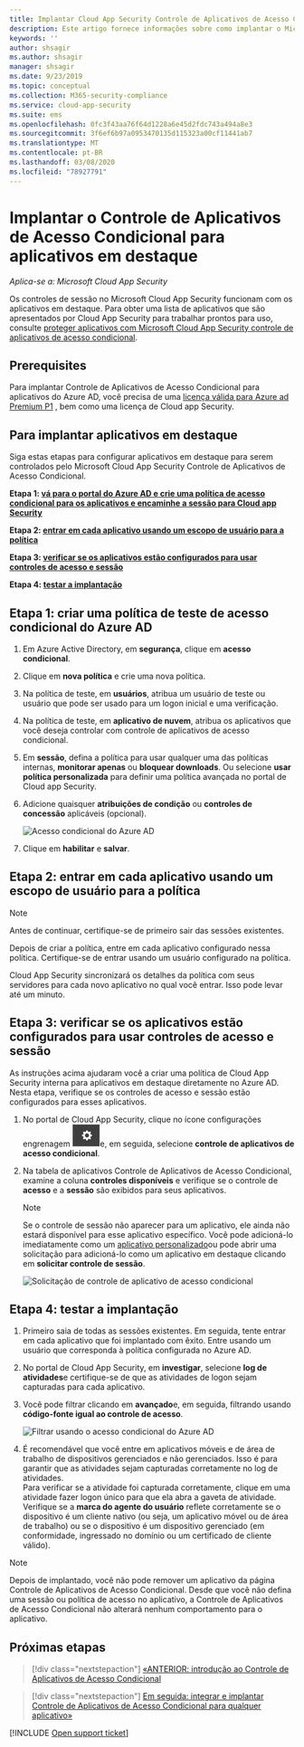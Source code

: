 ```yaml
---
title: Implantar Cloud App Security Controle de Aplicativos de Acesso Condicional para aplicativos do Azure AD
description: Este artigo fornece informações sobre como implantar o Microsoft Cloud App Security Controle de Aplicativos de Acesso Condicional recursos de proxy reverso para aplicativos do Azure AD.
keywords: ''
author: shsagir
ms.author: shsagir
manager: shsagir
ms.date: 9/23/2019
ms.topic: conceptual
ms.collection: M365-security-compliance
ms.service: cloud-app-security
ms.suite: ems
ms.openlocfilehash: 0fc3f43aa76f64d1228a6e45d2fdc743a494a8e3
ms.sourcegitcommit: 3f6ef6b97a0953470135d115323a00cf11441ab7
ms.translationtype: MT
ms.contentlocale: pt-BR
ms.lasthandoff: 03/08/2020
ms.locfileid: "78927791"
---
```

# <a name="deploy-conditional-access-app-control-for-featured-apps"></a>Implantar o Controle de Aplicativos de Acesso Condicional para aplicativos em destaque

*Aplica-se a: Microsoft Cloud App Security*

Os controles de sessão no Microsoft Cloud App Security funcionam com os aplicativos em destaque. Para obter uma lista de aplicativos que são apresentados por Cloud App Security para trabalhar prontos para uso, consulte [proteger aplicativos com Microsoft Cloud App Security controle de aplicativos de acesso condicional](proxy-intro-aad.md#featured-apps).

## <a name="prerequisites"></a>Prerequisites

Para implantar Controle de Aplicativos de Acesso Condicional para aplicativos do Azure AD, você precisa de uma [licença válida para Azure ad Premium P1](https://docs.microsoft.com/azure/active-directory/license-users-groups) , bem como uma licença de Cloud app Security.

## <a name="to-deploy-featured-apps"></a>Para implantar aplicativos em destaque

Siga estas etapas para configurar aplicativos em destaque para serem controlados pelo Microsoft Cloud App Security Controle de Aplicativos de Acesso Condicional.

**Etapa 1: [vá para o portal do Azure AD e crie uma política de acesso condicional para os aplicativos e encaminhe a sessão para Cloud app Security](#add-azure-ad)**

**Etapa 2: [entrar em cada aplicativo usando um escopo de usuário para a política](#sign-in-scoped)**

**Etapa 3: [verificar se os aplicativos estão configurados para usar controles de acesso e sessão](#portal)**

**Etapa 4: [testar a implantação](#test)**

## Etapa 1: criar uma política de teste de acesso condicional do Azure AD<a name="add-azure-ad"></a>

1. Em Azure Active Directory, em **segurança**, clique em **acesso condicional**.

1. Clique em **nova política** e crie uma nova política.

1. Na política de teste, em **usuários**, atribua um usuário de teste ou usuário que pode ser usado para um logon inicial e uma verificação.

1. Na política de teste, em **aplicativo de nuvem**, atribua os aplicativos que você deseja controlar com controle de aplicativos de acesso condicional.

1. Em **sessão**, defina a política para usar qualquer uma das políticas internas, **monitorar apenas** ou **bloquear downloads**. Ou selecione **usar política personalizada** para definir uma política avançada no portal de Cloud app Security.

1. Adicione quaisquer **atribuições de condição** ou **controles de concessão** aplicáveis (opcional).

    ![Acesso condicional do Azure AD](media/azure-ad-caac-policy.png)

1. Clique em **habilitar** e **salvar**.

## Etapa 2: entrar em cada aplicativo usando um escopo de usuário para a política<a name="sign-in-scoped"></a>

> [!NOTE]
> Antes de continuar, certifique-se de primeiro sair das sessões existentes.

Depois de criar a política, entre em cada aplicativo configurado nessa política. Certifique-se de entrar usando um usuário configurado na política.

Cloud App Security sincronizará os detalhes da política com seus servidores para cada novo aplicativo no qual você entrar. Isso pode levar até um minuto.

## Etapa 3: verificar se os aplicativos estão configurados para usar controles de acesso e sessão<a name="portal"></a>

As instruções acima ajudaram você a criar uma política de Cloud App Security interna para aplicativos em destaque diretamente no Azure AD. Nesta etapa, verifique se os controles de acesso e sessão estão configurados para esses aplicativos.

1. No portal de Cloud App Security, clique no ícone configurações engrenagem ![configurações](media/settings-icon.png "ícone de configurações")e, em seguida, selecione **controle de aplicativos de acesso condicional**.

1. Na tabela de aplicativos Controle de Aplicativos de Acesso Condicional, examine a coluna **controles disponíveis** e verifique se o controle de **acesso** e a **sessão** são exibidos para seus aplicativos.

    > [!NOTE]
    > Se o controle de sessão não aparecer para um aplicativo, ele ainda não estará disponível para esse aplicativo específico. Você pode adicioná-lo imediatamente como um [aplicativo personalizado](proxy-deployment-any-app.md)ou pode abrir uma solicitação para adicioná-lo como um aplicativo em destaque clicando em **solicitar controle de sessão**.
    >
    >![Solicitação de controle de aplicativo de acesso condicional](media/caac-request.png)

## Etapa 4: testar a implantação<a name="test"></a>

1. Primeiro saia de todas as sessões existentes. Em seguida, tente entrar em cada aplicativo que foi implantado com êxito. Entre usando um usuário que corresponda à política configurada no Azure AD.

1. No portal de Cloud App Security, em **investigar**, selecione **log de atividades**e certifique-se de que as atividades de logon sejam capturadas para cada aplicativo.

1. Você pode filtrar clicando em **avançado**e, em seguida, filtrando usando **código-fonte igual ao controle de acesso**.

    ![Filtrar usando o acesso condicional do Azure AD](media/sso-logon.png)

1. É recomendável que você entre em aplicativos móveis e de área de trabalho de dispositivos gerenciados e não gerenciados. Isso é para garantir que as atividades sejam capturadas corretamente no log de atividades.<br />
Para verificar se a atividade foi capturada corretamente, clique em uma atividade fazer logon único para que ela abra a gaveta de atividade. Verifique se a **marca do agente do usuário** reflete corretamente se o dispositivo é um cliente nativo (ou seja, um aplicativo móvel ou de área de trabalho) ou se o dispositivo é um dispositivo gerenciado (em conformidade, ingressado no domínio ou um certificado de cliente válido).

> [!NOTE]
> Depois de implantado, você não pode remover um aplicativo da página Controle de Aplicativos de Acesso Condicional. Desde que você não defina uma sessão ou política de acesso no aplicativo, a Controle de Aplicativos de Acesso Condicional não alterará nenhum comportamento para o aplicativo.

## <a name="next-steps"></a>Próximas etapas

> [!div class="nextstepaction"]
> [«ANTERIOR: introdução ao Controle de Aplicativos de Acesso Condicional](proxy-intro-aad.md)

> [!div class="nextstepaction"]
> [Em seguida: integrar e implantar Controle de Aplicativos de Acesso Condicional para qualquer aplicativo»](proxy-deployment-any-app.md)

[!INCLUDE [Open support ticket](includes/support.md)]
